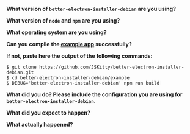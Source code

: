 **What version of `better-electron-installer-debian` are you using?**

**What version of `node` and `npm` are you using?**

**What operating system are you using?**

**Can you compile the [example app](https://github.com/JSKitty/better-electron-installer-debian/tree/master/example) successfully?**

**If not, paste here the output of the following commands:**

```
$ git clone https://github.com/JSKitty/better-electron-installer-debian.git
$ cd better-electron-installer-debian/example
$ DEBUG='better-electron-installer-debian' npm run build
```

**What did you do? Please include the configuration you are using for `better-electron-installer-debian`.**

**What did you expect to happen?**

**What actually happened?**
